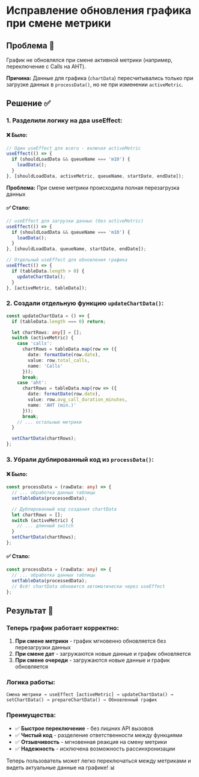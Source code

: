 # Исправление обновления графика при смене метрики

## Проблема 🚫
График не обновлялся при смене активной метрики (например, переключение с Calls на AHT). 

**Причина:** Данные для графика (`chartData`) пересчитывались только при загрузке данных в `processData()`, но не при изменении `activeMetric`.

## Решение ✅

### 1. Разделили логику на два useEffect:

#### ❌ Было:
```typescript
// Один useEffect для всего - включая activeMetric
useEffect(() => {
  if (shouldLoadData && queueName === 'm10') {
    loadData();
  }
}, [shouldLoadData, activeMetric, queueName, startDate, endDate]);
```
**Проблема:** При смене метрики происходила полная перезагрузка данных

#### ✅ Стало:
```typescript
// useEffect для загрузки данных (без activeMetric)
useEffect(() => {
  if (shouldLoadData && queueName === 'm10') {
    loadData();
  }
}, [shouldLoadData, queueName, startDate, endDate]);

// Отдельный useEffect для обновления графика
useEffect(() => {
  if (tableData.length > 0) {
    updateChartData();
  }
}, [activeMetric, tableData]);
```

### 2. Создали отдельную функцию `updateChartData()`:

```typescript
const updateChartData = () => {
  if (tableData.length === 0) return;

  let chartRows: any[] = [];
  switch (activeMetric) {
    case 'calls':
      chartRows = tableData.map(row => ({
        date: formatDate(row.date),
        value: row.total_calls,
        name: 'Calls'
      }));
      break;
    case 'aht':
      chartRows = tableData.map(row => ({
        date: formatDate(row.date),
        value: row.avg_call_duration_minutes,
        name: 'AHT (min.)'
      }));
      break;
    // ... остальные метрики
  }

  setChartData(chartRows);
};
```

### 3. Убрали дублированный код из `processData()`:

#### ❌ Было:
```typescript
const processData = (rawData: any) => {
  // ... обработка данных таблицы
  setTableData(processedData);

  // Дублированный код создания chartData
  let chartRows = [];
  switch (activeMetric) {
    // ... длинный switch
  }
  setChartData(chartRows);
};
```

#### ✅ Стало:
```typescript
const processData = (rawData: any) => {
  // ... обработка данных таблицы
  setTableData(processedData);
  // Всё! chartData обновится автоматически через useEffect
};
```

## Результат 🎯

### Теперь график работает корректно:
1. **При смене метрики** - график мгновенно обновляется без перезагрузки данных
2. **При смене дат** - загружаются новые данные и график обновляется  
3. **При смене очереди** - загружаются новые данные и график обновляется

### Логика работы:
```
Смена метрики → useEffect [activeMetric] → updateChartData() → setChartData() → prepareChartData() → Обновленный график
```

### Преимущества:
- ✅ **Быстрое переключение** - без лишних API вызовов
- ✅ **Чистый код** - разделение ответственности между функциями  
- ✅ **Отзывчивость** - мгновенная реакция на смену метрики
- ✅ **Надежность** - исключена возможность рассинхронизации

Теперь пользователь может легко переключаться между метриками и видеть актуальные данные на графике! 📊 